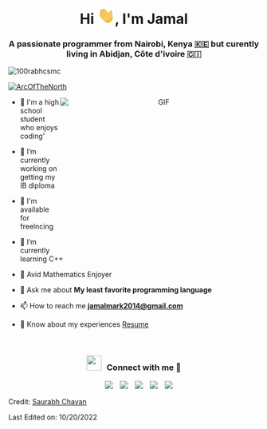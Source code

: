 <h1 align="center">Hi <img width="35" src="https://github.com/1999AZZAR/1999AZZAR/blob/main/resources/img/waving.gif">, I'm Jamal</h1>
<h3 align="center">A passionate programmer from Nairobi, Kenya &#x1F1F0;&#x1F1EA; but curently living in Abidjan, Côte d'ivoire &#x1F1E8;&#x1F1EE;</h3>

<p align="left"> <img src="https://komarev.com/ghpvc/?username=ArcOfTheNorth&label=Profile%20views&color=0e75b6&style=flat" alt="100rabhcsmc" /> </p>

<p align="left"> <a href="https://twitter.com/ArcOfTheNorth" target="blank"><img src="https://img.shields.io/twitter/follow/ArcOfTheNorth?logo=twitter&style=for-the-badge" alt="ArcOfTheNorth" /></a> </p>

<a target="_blank" align="center">
  <img align="right" top="500" height="300" width="400" alt="GIF" src="https://i.pinimg.com/originals/f1/e7/34/f1e734f9cade86fe737a9aa404ad5677.gif">
</a>

- 🔭 I'm a high school student who enjoys coding'

- 🌱 I’m currently working on getting my IB diploma

- 🤝 I'm available for freelncing

- 🧠 I’m currently learning C++

- 📝 Avid Mathematics Enjoyer

- 💬 Ask me about **My least favorite programming language**

- 📫 How to reach me **jamalmark2014@gmail.com**

- 📄 Know about my experiences <a href="https://github.com/ArcOfTheNorth/ArcOfTheNorth/blob/main/Jamal_Gache_Resume.pdf" target="blank">Resume</a>

<br/>
<h3 align="center" > <img src="https://media.giphy.com/media/iY8CRBdQXODJSCERIr/giphy.gif" width="30" height="30" style="margin-right: 10px;">Connect with me 🤝 </h3>

<p align="center">

 <div align="center"  class="icons-social" style="margin-left: 10px;">
        <a style="margin-left: 10px;"  target="_blank" href="https://www.linkedin.com/in/jamal-mark-b44377254/">
			<img src="https://img.icons8.com/doodle/40/000000/linkedin--v2.png"></a>
        <a style="margin-left: 10px;" target="_blank" href="https://github.com/ArcOfTheNorth">
		<img src="https://img.icons8.com/doodle/40/000000/github--v1.png"></a>
        <a style="margin-left: 10px;" target="_blank" href="https://www.instagram.com/jamal.gache/">
			<img src="https://img.icons8.com/doodle/40/000000/instagram-new--v2.png"></a>
		<a style="margin-left: 10px;" target="_blank" href="https://twitter.com/ArcOfTheNorth">
			<img src="https://img.icons8.com/doodle/1x/twitter-squared--v2.png" ></a>
		<a style="margin-left: 10px;" target="_blank" href="https://www.youtube.com/channel/UCC9zcXM-6Ognf87nRU1I3DA">
				<img src="https://img.icons8.com/doodle/1x/youtube--v2.png" ></a>
      </div>

</p>

Credit: [Saurabh Chavan](https://github.com/100rabhcsmc)

Last Edited on: 10/20/2022


